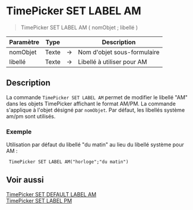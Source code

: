 # TimePicker SET LABEL AM

> TimePicker SET LABEL AM ( nomObjet ; libellé )

| Paramètre | Type |     | Description |
| --- | --- | --- | --- |
| nomObjet | Texte | → | Nom d'objet sous-formulaire |
| libellé | Texte | → | Libellé à utiliser pour AM |

## Description

La commande `TimePicker SET LABEL AM` permet de modifier le libellé "AM" dans les objets TimePicker affichant le format AM/PM. La commande s'applique à l'objet désigné par `nomObjet`. Par défaut, les libellés système am/pm sont utilisés.

### Exemple  

Utilisation par défaut du libellé "du matin" au lieu du libellé système pour AM :

```4d
 TimePicker SET LABEL AM("horloge";"du matin")
```

## Voir aussi

[TimePicker SET DEFAULT LABEL AM](TimePicker%20SET%20DEFAULT%20LABEL%20AM.fr.md)  
[TimePicker SET LABEL PM](TimePicker%20SET%20LABEL%20PM.fr.md)
